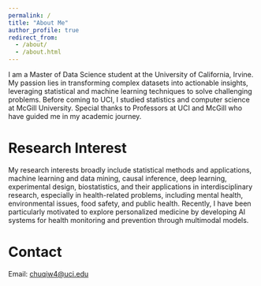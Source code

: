 ```yaml
---
permalink: /
title: "About Me"
author_profile: true
redirect_from: 
  - /about/
  - /about.html
---
```


I am a Master of Data Science student at the University of California, Irvine. My passion lies in transforming complex datasets into actionable insights, leveraging statistical and machine learning techniques to solve challenging problems. Before coming to UCI, I studied statistics and computer science at McGill University. Special thanks to Professors at UCI and McGill who have guided me in my academic journey.

Research Interest
======
My research interests broadly include statistical methods and applications, machine learning and data mining, causal inference, deep learning, experimental design, biostatistics, and their applications in interdisciplinary research, especially in health-related problems, including mental health, environmental issues, food safety, and public health. Recently, I have been particularly motivated to explore personalized medicine by developing AI systems for health monitoring and prevention through multimodal models.

Contact
======
Email: chuqiw4@uci.edu
